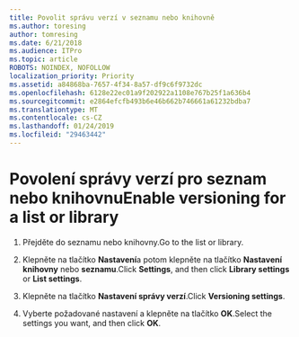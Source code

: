 ```yaml
---
title: Povolit správu verzí v seznamu nebo knihovně
ms.author: toresing
author: tomresing
ms.date: 6/21/2018
ms.audience: ITPro
ms.topic: article
ROBOTS: NOINDEX, NOFOLLOW
localization_priority: Priority
ms.assetid: a84868ba-7657-4f34-8a57-df9c6f9732dc
ms.openlocfilehash: 6128e22ec01a9f202922a1108e767b25f1a636b4
ms.sourcegitcommit: e2864efcfb493b6e46b662b746661a61232bdba7
ms.translationtype: MT
ms.contentlocale: cs-CZ
ms.lasthandoff: 01/24/2019
ms.locfileid: "29463442"
---
```

# <a name="enable-versioning-for-a-list-or-library"></a><span data-ttu-id="52897-102">Povolení správy verzí pro seznam nebo knihovnu</span><span class="sxs-lookup"><span data-stu-id="52897-102">Enable versioning for a list or library</span></span>

1. <span data-ttu-id="52897-103">Přejděte do seznamu nebo knihovny.</span><span class="sxs-lookup"><span data-stu-id="52897-103">Go to the list or library.</span></span>
    
2. <span data-ttu-id="52897-104">Klepněte na tlačítko **Nastavení**a potom klepněte na tlačítko **Nastavení knihovny** nebo **seznamu**.</span><span class="sxs-lookup"><span data-stu-id="52897-104">Click **Settings**, and then click **Library settings** or **List settings**.</span></span>
    
3. <span data-ttu-id="52897-105">Klepněte na tlačítko **Nastavení správy verzí**.</span><span class="sxs-lookup"><span data-stu-id="52897-105">Click **Versioning settings**.</span></span>
    
4. <span data-ttu-id="52897-106">Vyberte požadované nastavení a klepněte na tlačítko **OK**.</span><span class="sxs-lookup"><span data-stu-id="52897-106">Select the settings you want, and then click **OK**.</span></span>
    

